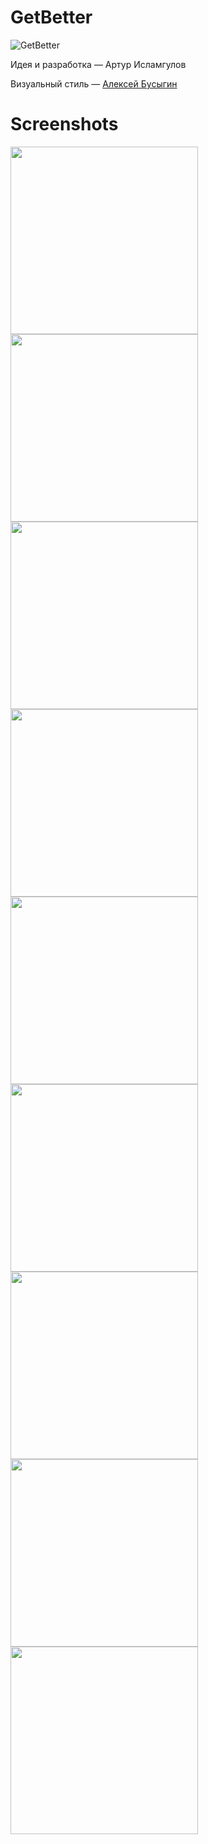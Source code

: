 # GetBetter

![GetBetter](https://github.com/stoletnaedine/get-better-ios/blob/dev/Pics/get-better-readme.jpg?raw=true)

Идея и разработка — Артур Исламгулов

Визуальный стиль — [Алексей Бусыгин](https://alekseybusygin.com/)

# Screenshots

<img src="https://github.com/stoletnaedine/get-better-ios/blob/dev/Pics/1.png" width="300"><img src="https://github.com/stoletnaedine/get-better-ios/blob/dev/Pics/2.png" width="300"><img src="https://github.com/stoletnaedine/get-better-ios/blob/dev/Pics/3.png" width="300"><img src="https://github.com/stoletnaedine/get-better-ios/blob/dev/Pics/4.png" width="300"><img src="https://github.com/stoletnaedine/get-better-ios/blob/dev/Pics/5.png" width="300"><img src="https://github.com/stoletnaedine/get-better-ios/blob/dev/Pics/6.png" width="300"><img src="https://github.com/stoletnaedine/get-better-ios/blob/dev/Pics/7.png" width="300"><img src="https://github.com/stoletnaedine/get-better-ios/blob/dev/Pics/8.png" width="300"><img src="https://github.com/stoletnaedine/get-better-ios/blob/dev/Pics/9.png" width="300">
